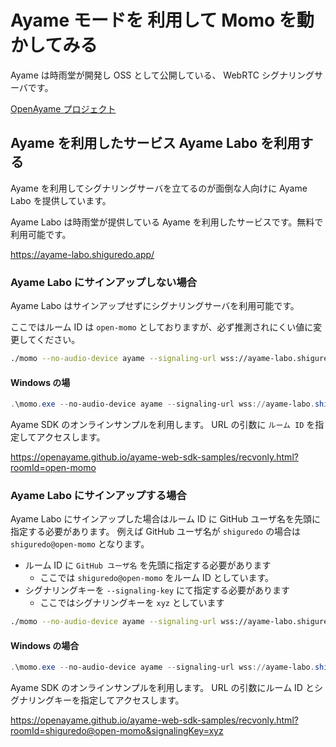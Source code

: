 # Ayame モードを 利用して Momo を動かしてみる

Ayame は時雨堂が開発し OSS として公開している、 WebRTC シグナリングサーバです。

[OpenAyame プロジェクト](https://gist.github.com/voluntas/90cc9686a11de2f1acca845c6278a824)

## Ayame を利用したサービス Ayame Labo を利用する

Ayame を利用してシグナリングサーバを立てるのが面倒な人向けに Ayame Labo を提供しています。

Ayame Labo は時雨堂が提供している Ayame を利用したサービスです。無料で利用可能です。

<https://ayame-labo.shiguredo.app/>

### Ayame Labo にサインアップしない場合

Ayame Labo はサインアップせずにシグナリングサーバを利用可能です。

ここではルーム ID は `open-momo` としておりますが、必ず推測されにくい値に変更してください。

```bash
./momo --no-audio-device ayame --signaling-url wss://ayame-labo.shiguredo.app/signaling --room-id open-momo
```

#### Windows の場

```powershell
.\momo.exe --no-audio-device ayame --signaling-url wss://ayame-labo.shiguredo.app/signaling --room-id open-momo
```

Ayame SDK のオンラインサンプルを利用します。 URL の引数に `ルーム ID` を指定してアクセスします。

<https://openayame.github.io/ayame-web-sdk-samples/recvonly.html?roomId=open-momo>

### Ayame Labo にサインアップする場合

Ayame Labo にサインアップした場合はルーム ID に GitHub ユーザ名を先頭に指定する必要があります。
例えば GitHub ユーザ名が `shiguredo` の場合は `shiguredo@open-momo` となります。

- ルーム ID に `GitHub ユーザ名` を先頭に指定する必要があります
  - ここでは `shiguredo@open-momo` をルーム ID としています。
- シグナリングキーを `--signaling-key` にて指定する必要があります
  - ここではシグナリングキーを `xyz` としています

```bash
./momo --no-audio-device ayame --signaling-url wss://ayame-labo.shiguredo.app/signaling --room-id shiguredo@open-momo --signaling-key xyz
```

#### Windows の場合

```powershell
.\momo.exe --no-audio-device ayame --signaling-url wss://ayame-labo.shiguredo.app/signaling --room-id shiguredo@open-momo --signaling-key xyz
```

Ayame SDK のオンラインサンプルを利用します。 URL の引数にルーム ID とシグナリングキーを指定してアクセスします。

<https://openayame.github.io/ayame-web-sdk-samples/recvonly.html?roomId=shiguredo@open-momo&signalingKey=xyz>
